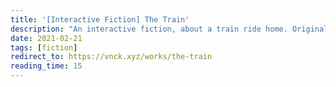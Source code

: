 ```yaml
---
title: '[Interactive Fiction] The Train'
description: "An interactive fiction, about a train ride home. Originally published in 2017."
date: 2021-02-21
tags: [fiction]
redirect_to: https://vnck.xyz/works/the-train
reading_time: 15
---
```


